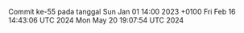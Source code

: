 Commit ke-55 pada tanggal Sun Jan 01 14:00 2023 +0100
Fri Feb 16 14:43:06 UTC 2024
Mon May 20 19:07:54 UTC 2024

